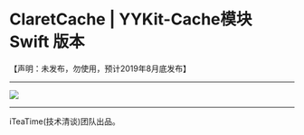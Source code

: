 # ClaretCache | YYKit-Cache模块 Swift 版本

【声明：未发布，勿使用，预计2019年8月底发布】


--------------------------------------------

![](http://ww4.sinaimg.cn/large/006tNc79gy1g534ye65wuj31sr0q277g.jpg)

--------------------------------------------

iTeaTime(技术清谈)团队出品。


